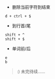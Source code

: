 - 删除当前字符到结束

```
d + ctrl + $
```

- 到行首/尾

```
shift + ^
shift + $
```

- 单词前/后

```
e
b
```

> :) 未完待续......
